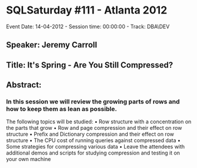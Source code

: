 # SQLSaturday #111 - Atlanta 2012
Event Date: 14-04-2012 - Session time: 00:00:00 - Track: DBA\DEV
## Speaker: Jeremy Carroll
## Title: It's Spring - Are You Still Compressed?
## Abstract:
### In this session we will review the growing parts of rows and how to keep them as lean as possible. 

The following topics will be studied:
•	Row structure with a concentration on the parts that grow
•	Row and page compression and their effect on row structure
•	Prefix and Dictionary compression and their effect on row structure
•	The CPU cost of running queries against compressed data
•	Some strategies for compressing various data
•	Leave the attendees with additional demos and scripts for studying compression and testing it on your own machine

